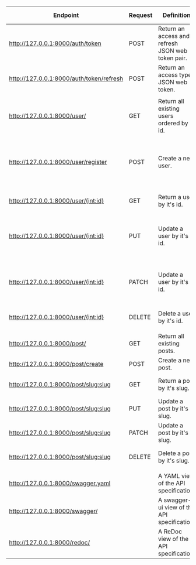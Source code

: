 | **Endpoint**                             | **Request** | **Definition**                                    | **Authentication<br />Permissions**                                     | **In data**                                                                     |
|------------------------------------------|-------------|---------------------------------------------------|-------------------------------------------------------------------------|---------------------------------------------------------------------------------|
| http://127.0.0.1:8000/auth/token         | POST        | Return an access and refresh JSON web token pair. | -                                                                       | Required: [username, password]                                                  |
| http://127.0.0.1:8000/auth/token/refresh | POST        | Return an access type JSON web token.             | -                                                                       | Required: [refresh]                                                             |
|                                          |             |                                                   |                                                                         |                                                                                 |
| http://127.0.0.1:8000/user/              | GET         | Return all existing users ordered by id.          | JWTAuthentication<br />IsAdminUser                                      |                                                                                 |
| http://127.0.0.1:8000/user/register      | POST        | Create a new user.                                | -<br />AllowAny                                                         | Required: [username, password]  <br /> Optional: [first_name, last_name, email] |
| http://127.0.0.1:8000/user/{int:id}      | GET         | Return a user by it's id.                         | JWTAuthentication<br />IsAuthenticatedOrReadOnly<br />IsOwnerOrReadOnly |                                                                                 |
| http://127.0.0.1:8000/user/{int:id}      | PUT         | Update a user by it's id.                         | JWTAuthentication<br />IsAuthenticatedOrReadOnly<br />IsOwnerOrReadOnly | Required: [username, password, first_name, last_name, email]                    |
| http://127.0.0.1:8000/user/{int:id}      | PATCH       | Update a user by it's id.                         | JWTAuthentication<br />IsAuthenticatedOrReadOnly<br />IsOwnerOrReadOnly | Optional: [username, password, first_name, last_name, email]                    |
| http://127.0.0.1:8000/user/{int:id}      | DELETE      | Delete a user by it's id.                         | JWTAuthentication<br />IsAuthenticatedOrReadOnly<br />IsOwnerOrReadOnly |                                                                                 |
|                                          |             |                                                   |                                                                         |                                                                                 |
| http://127.0.0.1:8000/post/              | GET         | Return all existing posts.                        | JWTAuthentication<br />IsAuthenticated                                  |                                                                                 |
| http://127.0.0.1:8000/post/create        | POST        | Create a new post.                                | JWTAuthentication<br />IsAuthenticated                                  | Required: [title, body]                                                         |
| http://127.0.0.1:8000/post/<slug:slug>   | GET         | Return a post by it's slug.                       | JWTAuthentication<br />IsAuthenticatedOrReadOnly<br />IsOwnerOrReadOnly |                                                                                 |
| http://127.0.0.1:8000/post/<slug:slug>   | PUT         | Update a post by it's slug.                       | JWTAuthentication<br />IsAuthenticatedOrReadOnly<br />IsOwnerOrReadOnly | Required: [title, body]                                                         |
| http://127.0.0.1:8000/post/<slug:slug>   | PATCH       | Update a post by it's slug.                       | JWTAuthentication<br />IsAuthenticatedOrReadOnly<br />IsOwnerOrReadOnly | Optional: [title, body]                                                         |
| http://127.0.0.1:8000/post/<slug:slug>   | DELETE      | Delete a post by it's slug.                       | JWTAuthentication<br />IsAuthenticatedOrReadOnly<br />IsOwnerOrReadOnly |                                                                                 |
|                                          |             |                                                   |                                                                         |                                                                                 |
| http://127.0.0.1:8000/swagger.yaml       |             | A YAML view of the API specification.             |                                                                         |                                                                                 |
| http://127.0.0.1:8000/swagger/           |             | A swagger-ui view of the API specification        |                                                                         |                                                                                 |
| http://127.0.0.1:8000/redoc/             |             | A ReDoc view of the API specification             |                                                                         |                                                                                 |
